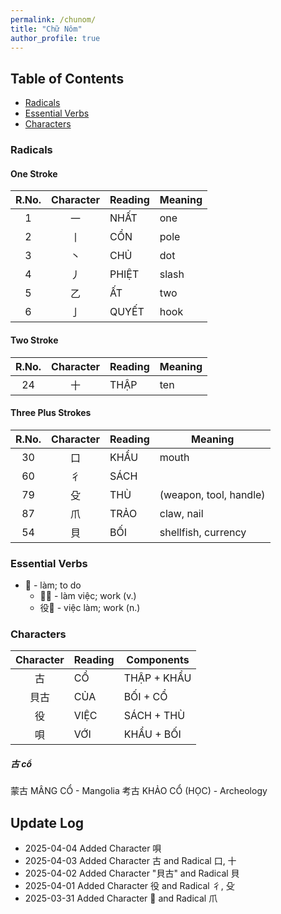 ```yaml
---
permalink: /chunom/
title: "Chữ Nôm"
author_profile: true
---
```


## Table of Contents
- [Radicals](#radicals)
- [Essential Verbs](#essential-verbs)
- [Characters](#characters)

### Radicals
#### One Stroke

| R.No. | Character | Reading | Meaning |
| :---: | :-------: | ------- | ------- |
| 1     | 一        | NHẤT    | one     |
| 2     | 丨        | CỔN     | pole    |
| 3     | 丶        | CHỦ     | dot     |
| 4     | 丿        | PHIỆT   | slash   |
| 5     | 乙        | ẤT      | two     |
| 6     | 亅        | QUYẾT   | hook    |


#### Two Stroke

| R.No. | Character | Reading | Meaning |
| :---: | :-------: | ------- | ------- |
| 24    | 十        | THẬP    | ten     |

#### Three Plus Strokes

| R.No. | Character | Reading | Meaning |
| :---: | :-------: | ------- | ------- |
| 30    | 口        | KHẨU    | mouth   |
| 60    | 彳        | SÁCH    | |
| 79    | 殳        | THÙ     | (weapon, tool, handle) |
| 87    | 爪        | TRẢO    | claw, nail |
| 54    | 貝        | BỐI     | shellfish, currency |

### Essential Verbs
- 𫜵 - làm; to do
	- 𫜵役 - làm việc; work (v.)
	- 役𫜵 - việc làm; work (n.)

### Characters

| Character | Reading | Components |
| :-------: | ------- | ---------- |
| 古        | CỔ      | THẬP + KHẨU
| 貝古      | CỦA     | BỐI + CỔ |
| 役        | VIỆC    | SÁCH + THÙ |
| 唄        | VỚI     | KHẨU + BỐI |

##### 古 cổ
 蒙古 MÂNG CỔ - Mangolia 
 考古 KHẢO CỔ (HỌC) - Archeology


## Update Log
- 2025-04-04 Added Character 唄 
- 2025-04-03 Added Character 古 and Radical 口, 十
- 2025-04-02 Added Character "貝古" and Radical 貝
- 2025-04-01 Added Character 役 and Radical 彳, 殳
- 2025-03-31 Added Character 𫜵 and Radical 爪
